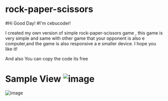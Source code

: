 # rock-paper-scissors
#Hi Good Day!
#I'm cebucoder!

I created my own version of simple rock-paper-scissors game , this game is very simple and same with other game that your opponent is also e computer,and the game is also responsive a e smaller device. 
I hope you like it!

And also You can copy the code its free

Sample View
![image](https://user-images.githubusercontent.com/55612034/215938998-6ea7070a-7ac4-4335-8266-73dfbcce2a66.png)
============================================================
![image](https://user-images.githubusercontent.com/55612034/215939189-bd3c950c-593f-4b90-84cf-1d17203d70bd.png)


